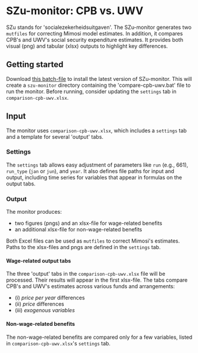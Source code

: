 # SZu-monitor: CPB vs. UWV
SZu stands for 'socialezekerheidsuitgaven'. The SZu-monitor generates two `mutfiles` for correcting Mimosi model estimates. In addition, it compares CPB's and UWV's social security expenditure estimates. It provides both visual (png) and tabular (xlsx) outputs to highlight key differences.

## Getting started
Download [this batch-file](https://raw.githubusercontent.com/data-science-made-easy/szu-monitor/refs/heads/master/download-szu-monitor.bat) to install the latest version of SZu-monitor. This will create a `szu-monitor` directory containing the 'compare-cpb-uwv.bat' file to run the monitor. Before running, consider updating the `settings` tab in `comparison-cpb-uwv.xlsx`.

## Input
The monitor uses `comparison-cpb-uwv.xlsx`, which includes a `settings` tab and a template for several 'output' tabs.

### Settings
The `settings` tab allows easy adjustment of parameters like `run` (e.g., 661), `run_type` (`jan` or `jun`), and `year`. It also defines file paths for input and output, including time series for variables that appear in formulas on the output tabs.

### Output
The monitor produces:

  - two figures (pngs) and an xlsx-file for wage-related benefits
  - an additional xlsx-file for non-wage-related benefits

Both Excel files can be used as `mutfiles` to correct Mimosi's estimates. Paths to the xlsx-files and pngs are defined in the `settings` tab.

#### Wage-related output tabs
The three 'output' tabs in the `comparison-cpb-uwv.xlsx` file will be processed. Their results will appear in the first xlsx-file. The tabs compare CPB's and UWV's estimates across various funds and arrangements:

  - (i) *price per year* differences
  - (ii) *price* differences
  - (iii) *exogenous variables*

#### Non-wage-related benefits
The non-wage-related benefits are compared only for a few variables, listed in `comparison-cpb-uwv.xlsx`'s `settings` tab.
